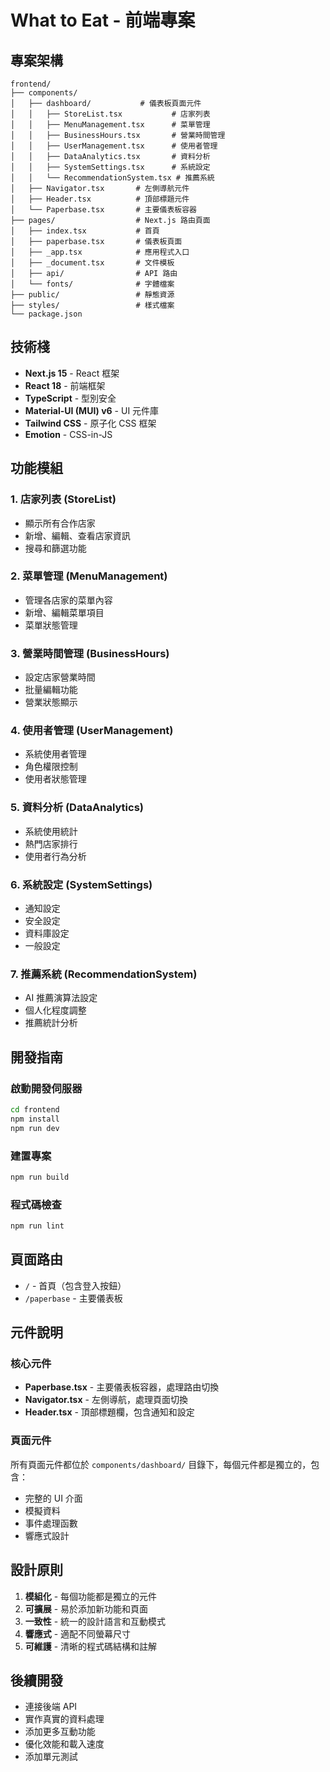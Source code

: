 # What to Eat - 前端專案

## 專案架構

```
frontend/
├── components/
│   ├── dashboard/           # 儀表板頁面元件
│   │   ├── StoreList.tsx           # 店家列表
│   │   ├── MenuManagement.tsx      # 菜單管理
│   │   ├── BusinessHours.tsx       # 營業時間管理
│   │   ├── UserManagement.tsx      # 使用者管理
│   │   ├── DataAnalytics.tsx       # 資料分析
│   │   ├── SystemSettings.tsx      # 系統設定
│   │   └── RecommendationSystem.tsx # 推薦系統
│   ├── Navigator.tsx       # 左側導航元件
│   ├── Header.tsx          # 頂部標題元件
│   └── Paperbase.tsx       # 主要儀表板容器
├── pages/                  # Next.js 路由頁面
│   ├── index.tsx           # 首頁
│   ├── paperbase.tsx       # 儀表板頁面
│   ├── _app.tsx            # 應用程式入口
│   ├── _document.tsx       # 文件模板
│   ├── api/                # API 路由
│   └── fonts/              # 字體檔案
├── public/                 # 靜態資源
├── styles/                 # 樣式檔案
└── package.json
```

## 技術棧

- **Next.js 15** - React 框架
- **React 18** - 前端框架
- **TypeScript** - 型別安全
- **Material-UI (MUI) v6** - UI 元件庫
- **Tailwind CSS** - 原子化 CSS 框架
- **Emotion** - CSS-in-JS

## 功能模組

### 1. 店家列表 (StoreList)
- 顯示所有合作店家
- 新增、編輯、查看店家資訊
- 搜尋和篩選功能

### 2. 菜單管理 (MenuManagement)
- 管理各店家的菜單內容
- 新增、編輯菜單項目
- 菜單狀態管理

### 3. 營業時間管理 (BusinessHours)
- 設定店家營業時間
- 批量編輯功能
- 營業狀態顯示

### 4. 使用者管理 (UserManagement)
- 系統使用者管理
- 角色權限控制
- 使用者狀態管理

### 5. 資料分析 (DataAnalytics)
- 系統使用統計
- 熱門店家排行
- 使用者行為分析

### 6. 系統設定 (SystemSettings)
- 通知設定
- 安全設定
- 資料庫設定
- 一般設定

### 7. 推薦系統 (RecommendationSystem)
- AI 推薦演算法設定
- 個人化程度調整
- 推薦統計分析

## 開發指南

### 啟動開發伺服器
```bash
cd frontend
npm install
npm run dev
```

### 建置專案
```bash
npm run build
```

### 程式碼檢查
```bash
npm run lint
```

## 頁面路由

- `/` - 首頁（包含登入按鈕）
- `/paperbase` - 主要儀表板

## 元件說明

### 核心元件
- **Paperbase.tsx** - 主要儀表板容器，處理路由切換
- **Navigator.tsx** - 左側導航，處理頁面切換
- **Header.tsx** - 頂部標題欄，包含通知和設定

### 頁面元件
所有頁面元件都位於 `components/dashboard/` 目錄下，每個元件都是獨立的，包含：
- 完整的 UI 介面
- 模擬資料
- 事件處理函數
- 響應式設計

## 設計原則

1. **模組化** - 每個功能都是獨立的元件
2. **可擴展** - 易於添加新功能和頁面
3. **一致性** - 統一的設計語言和互動模式
4. **響應式** - 適配不同螢幕尺寸
5. **可維護** - 清晰的程式碼結構和註解

## 後續開發

- 連接後端 API
- 實作真實的資料處理
- 添加更多互動功能
- 優化效能和載入速度
- 添加單元測試
